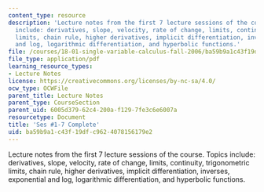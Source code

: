 ```yaml
---
content_type: resource
description: 'Lecture notes from the first 7 lecture sessions of the course.  Topics
  include: derivatives, slope, velocity, rate of change, limits, continuity, trigonometric
  limits, chain rule, higher derivatives, implicit differentiation, inverses, exponential
  and log, logarithmic differentiation, and hyperbolic functions.'
file: /courses/18-01-single-variable-calculus-fall-2006/ba59b9a1c43f19dfc9624078156179e2_u1_l1_7_jl_15_08.pdf
file_type: application/pdf
learning_resource_types:
- Lecture Notes
license: https://creativecommons.org/licenses/by-nc-sa/4.0/
ocw_type: OCWFile
parent_title: Lecture Notes
parent_type: CourseSection
parent_uid: 6005d379-62c4-200a-f129-7fe3c6e6007a
resourcetype: Document
title: 'Ses #1-7 Complete'
uid: ba59b9a1-c43f-19df-c962-4078156179e2
---
```

Lecture notes from the first 7 lecture sessions of the course.  Topics include: derivatives, slope, velocity, rate of change, limits, continuity, trigonometric limits, chain rule, higher derivatives, implicit differentiation, inverses, exponential and log, logarithmic differentiation, and hyperbolic functions.